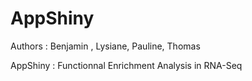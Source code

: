 # AppShiny
Authors : Benjamin , Lysiane, Pauline, Thomas

AppShiny : Functionnal Enrichment Analysis in RNA-Seq
